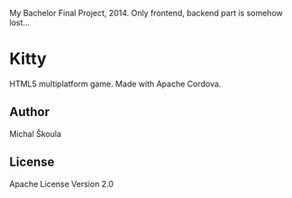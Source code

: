 My Bachelor Final Project, 2014. Only frontend, backend part is somehow lost...

Kitty
=========

HTML5 multiplatform game. Made with Apache Cordova.

Author
----

Michal Škoula


License
----

Apache License Version 2.0
